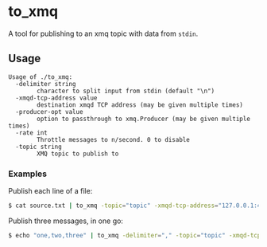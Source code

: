 # to_xmq

A tool for publishing to an xmq topic with data from `stdin`.

## Usage

```
Usage of ./to_xmq:
  -delimiter string
    	character to split input from stdin (default "\n")
  -xmqd-tcp-address value
    	destination xmqd TCP address (may be given multiple times)
  -producer-opt value
    	option to passthrough to xmq.Producer (may be given multiple times)
  -rate int
    	Throttle messages to n/second. 0 to disable
  -topic string
    	XMQ topic to publish to
```
    
### Examples

Publish each line of a file:

```bash
$ cat source.txt | to_xmq -topic="topic" -xmqd-tcp-address="127.0.0.1:4150"
```

Publish three messages, in one go:

```bash
$ echo "one,two,three" | to_xmq -delimiter="," -topic="topic" -xmqd-tcp-address="127.0.0.1:4150"
```
